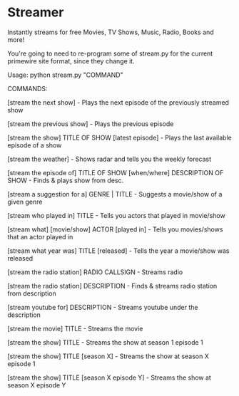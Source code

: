 # Streamer

Instantly streams for free Movies, TV Shows, Music, Radio, Books and more!

You're going to need to re-program some of stream.py for the current primewire site format, since they change it.

Usage: 
  python stream.py "COMMAND"

COMMANDS:

[stream the next show] - Plays the next episode of the previously streamed show

[stream the previous show] - Plays the previous episode

[stream the show] TITLE OF SHOW [latest episode] - Plays the last available episode of a show

[stream the weather] - Shows radar and tells you the weekly forecast

[stream the episode of] TITLE OF SHOW [when/where] DESCRIPTION OF SHOW - Finds & plays show from desc.

[stream a suggestion for a] GENRE | TITLE - Suggests a movie/show of a given genre

[stream who played in] TITLE - Tells you actors that played in movie/show

[stream what] [movie/show] ACTOR [played in] - Tells you movies/shows that an actor played in

[stream what year was] TITLE [released] - Tells the year a movie/show was released

[stream the radio station] RADIO CALLSIGN - Streams radio

[stream the radio station] DESCRIPTION - Finds & streams radio station from description

[stream youtube for] DESCRIPTION - Streams youtube under the description

[stream the movie] TITLE - Streams the movie

[stream the show] TITLE - Streams the show at season 1 episode 1

[stream the show] TITLE [season X] - Streams the show at season X episode 1

[stream the show] TITLE [season X episode Y] - Streams the show at season X episode Y

